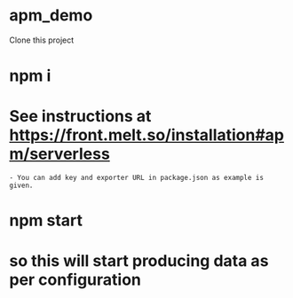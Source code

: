 # apm_demo

Clone this project

# npm i

# See instructions at https://front.melt.so/installation#apm/serverless
    - You can add key and exporter URL in package.json as example is given.

# npm start

# so this will start producing data as per configuration